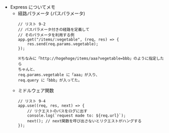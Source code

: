 - Express についてメモ
    - 経路パラメータ (パスパラメータ)   
        ```
        // リスト 9-2
        // パスパラメータ付きの経路を定義して
        // そのパラメータを利用する例
        app.get("/items/:vegetable", (req, res) => {
            res.send(req.params.vegetable);
        });

        ※ちなみに「http://hogehoge/items/aaa?vegetable=bbb」のように指定したら
        ちゃんと、
        req.params.vegetable に「aaa」が入り、
        req.query に「bbb」が入ってた。
        ```
    - ミドルウェア関数  
        ```
        // リスト 9-4
        app.use((req, res, next) => {
            // リクエストのパスをログに出す
            console.log(`request made to: ${req.url}`);
            next(); // next関数を呼び出さないとリクエストがハングする
        });
        ```
